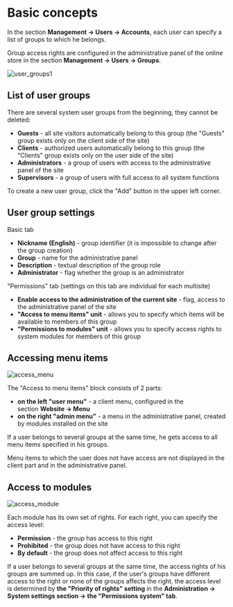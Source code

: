 # Basic concepts

In the section **Management → Users → Accounts**, each user can specify a list of groups to which he belongs.

Group access rights are configured in the administrative panel of the online store in the section **Management → Users → Groups**.

![user_groups1](https://user-images.githubusercontent.com/50182933/214753318-23761ca1-755b-428e-b5e0-2c31722feaa5.jpg)

## List of user groups

There are several system user groups from the beginning, they cannot be deleted:

-   **Guests** - all site visitors automatically belong to this group (the "Guests" group exists only on the client side of the site)
-   **Clients** - authorized users automatically belong to this group (the "Clients" group exists only on the user side of the site)
-   **Administrators** - a group of users with access to the administrative panel of the site
-   **Supervisors** - a group of users with full access to all system functions

To create a new user group, click the "Add" button in the upper left corner.

## User group settings

Basic tab

-   **Nickname (English)** - group identifier (it is impossible to change after the group creation)
-   **Group** - name for the administrative panel
-   **Description** - textual description of the group role
-   **Administrator** - flag whether the group is an administrator

"Permissions" tab (settings on this tab are individual for each multisite)

-   **Enable access to the administration of the current site** - flag, access to the administrative panel of the site
-   **"Access to menu items" unit** - allows you to specify which items will be available to members of this group
-   **"Permissions to modules" unit** - allows you to specify access rights to system modules for members of this group

## Accessing menu items

![access_menu](https://user-images.githubusercontent.com/50182933/214918700-c20be73e-eb3f-4511-8b73-cc34e8fbf0e7.jpg)

The "Access to menu items" block consists of 2 parts:

-   **on the left "user menu"** - a client menu, configured in the section **Website → Menu**
-   **on the right "admin menu"** - a menu in the administrative panel, created by modules installed on the site

If a user belongs to several groups at the same time, he gets access to all menu items specified in his groups.

Menu items to which the user does not have access are not displayed in the client part and in the administrative panel.

## Access to modules

![access_module](https://user-images.githubusercontent.com/50182933/214918828-629361d7-23c7-4fd6-ba8d-a7b7382a833d.jpg)

Each module has its own set of rights. For each right, you can specify the access level:

-   **Permission** - the group has access to this right
-   **Prohibited** - the group does not have access to this right
-   **By default** - the group does not affect access to this right

If a user belongs to several groups at the same time, the access rights of his groups are summed up. In this case, if the user's groups have different access to the right or none of the groups affects the right, the access level is determined by **the "Priority of rights" setting** in the **Administration → System settings section → the "Permissions system" tab**.
